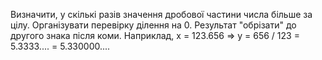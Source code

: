 Визначити, у скількі разів значення дробової частини числа більше за цілу. Організувати перевірку ділення на 0. Результат "обрізати" до другого знака після коми. Наприклад, x = 123.656 => y = 656 / 123 = 5.3333....  = 5.330000....
